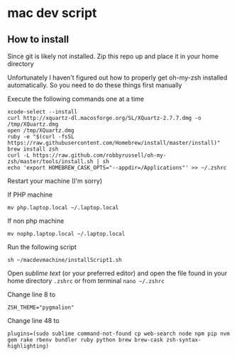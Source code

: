 mac dev script
=======================

How to install
--------------

Since git is likely not installed. Zip this repo up and place it in your home directory

Unfortunately I haven't figured out how to properly get oh-my-zsh installed automatically. So you need to do these things first manually

Execute the following commands one at a time
```shell
xcode-select --install
curl http://xquartz-dl.macosforge.org/SL/XQuartz-2.7.7.dmg -o /tmp/XQuartz.dmg
open /tmp/XQuartz.dmg
ruby -e "$(curl -fsSL https://raw.githubusercontent.com/Homebrew/install/master/install)"
brew install zsh
curl -L https://raw.github.com/robbyrussell/oh-my-zsh/master/tools/install.sh | sh
echo 'export HOMEBREW_CASK_OPTS="--appdir=/Applications"' >> ~/.zshrc
```
Restart your machine (I'm sorry)

If PHP machine
```shell
mv php.laptop.local ~/.laptop.local
```
If non php machine
```shell
mv nophp.laptop.local ~/.laptop.local
```
Run the following script
```shell
sh ~/macdevmachine/installScript1.sh
```
Open *sublime text* (or your preferred editor) and open the file found in your home directory `.zshrc` or from terminal `nano ~/.zshrc`

Change line 8 to
```shell
ZSH_THEME="pygmalion"
```
Change line 48 to
```shell
plugins=(sudo sublime command-not-found cp web-search node npm pip nvm gem rake rbenv bundler ruby python brew brew-cask zsh-syntax-highlighting)
```
